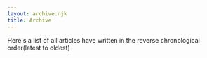 ```yaml
---
layout: archive.njk
title: Archive
---
```


Here's a list of all articles have written in the reverse chronological order(latest to oldest)